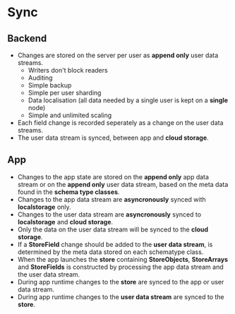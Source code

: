 # Sync


## Backend
* Changes are stored on the server per user as **append only** user data streams.
    * Writers don't block readers
    * Auditing
    * Simple backup
    * Simple per user sharding
    * Data localisation (all data needed by a single user is kept on a **single** node)
    * Simple and unlimited scaling
* Each field change is recorded seperately as a change on the user data streams.
* The user data stream is synced, between app and **cloud storage**.



## App
* Changes to the app state are stored on the **append only** app data stream or on the **append only** user data stream, based on the meta data found in the **schema type classes**.
* Changes to the app data stream are **asyncronously** synced with **localstorage** only.
* Changes to the user data stream are **asyncronously** synced to **localstorage** and **cloud storage**.
* Only the data on the user data stream will be synced to the **cloud storage**.
* If a **StoreField** change should be added to the **user data stream**, is determined by the meta data stored on each schematype class.
* When the app launches the **store** containing **StoreObjects**, **StoreArrays** and **StoreFields** is constructed by processing the app data stream and the user data stream.
* During app runtime changes to the **store** are synced to the app or user data stream.
* During app runtime changes to the **user data stream** are synced to the **store**.
